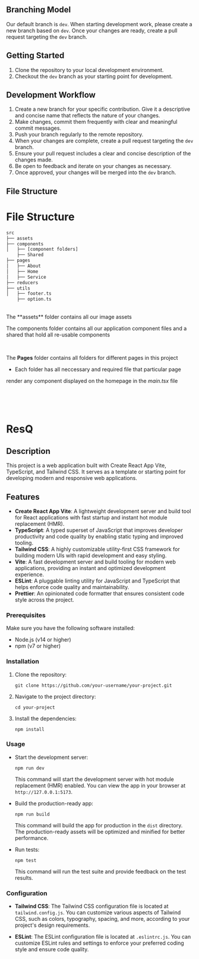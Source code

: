 ## Branching Model

Our default branch is `dev`. When starting development work, please create a new branch based on `dev`. Once your changes are ready, create a pull request targeting the `dev` branch.

## Getting Started

1. Clone the repository to your local development environment.
2. Checkout the `dev` branch as your starting point for development.

## Development Workflow

1. Create a new branch for your specific contribution. Give it a descriptive and concise name that reflects the nature of your changes.
2. Make changes, commit them frequently with clear and meaningful commit messages.
3. Push your branch regularly to the remote repository.
4. When your changes are complete, create a pull request targeting the `dev` branch.
5. Ensure your pull request includes a clear and concise description of the changes made.
6. Be open to feedback and iterate on your changes as necessary.
7. Once approved, your changes will be merged into the `dev` branch.


## File Structure
<h1>File Structure</h1> 

```bash
src
├── assets
├── components 
│   ├── [component folders]
    ├── Shared
├── pages
│   ├── About
│   ├── Home
│   ├── Service
├── reducers
├── utils
│   ├── footer.ts
    ├── option.ts

```
<br>
The **assets** folder contains all our image assets
<br>

The components folder contains all our application component files and a shared that hold all re-usable components

<br>


The **Pages** folder contains all folders for different pages in this project
* Each folder has all neccessary and required file that particular page


render any component displayed on the homepage in the *main.tsx* file

<br>

<br>
<br>

# ResQ

## Description

This project is a web application built with Create React App Vite, TypeScript, and Tailwind CSS. It serves as a template or starting point for developing modern and responsive web applications.

## Features

- **Create React App Vite**: A lightweight development server and build tool for React applications with fast startup and instant hot module replacement (HMR).
- **TypeScript**: A typed superset of JavaScript that improves developer productivity and code quality by enabling static typing and improved tooling.
- **Tailwind CSS**: A highly customizable utility-first CSS framework for building modern UIs with rapid development and easy styling.
- **Vite**: A fast development server and build tooling for modern web applications, providing an instant and optimized development experience.
- **ESLint**: A pluggable linting utility for JavaScript and TypeScript that helps enforce code quality and maintainability.
- **Prettier**: An opinionated code formatter that ensures consistent code style across the project.


### Prerequisites

Make sure you have the following software installed:

- Node.js (v14 or higher)
- npm (v7 or higher)

### Installation

1. Clone the repository:

   ```shell
   git clone https://github.com/your-username/your-project.git
   ```

2. Navigate to the project directory:

   ```shell
   cd your-project
   ```

3. Install the dependencies:

   ```shell
   npm install
   ```

### Usage

- Start the development server:

  ```shell
  npm run dev
  ```

  This command will start the development server with hot module replacement (HMR) enabled. You can view the app in your browser at `http://127.0.0.1:5173`.

- Build the production-ready app:

  ```shell
  npm run build
  ```

  This command will build the app for production in the `dist` directory. The production-ready assets will be optimized and minified for better performance.

- Run tests:

  ```shell
  npm test
  ```

  This command will run the test suite and provide feedback on the test results.

### Configuration

- **Tailwind CSS**: The Tailwind CSS configuration file is located at `tailwind.config.js`. You can customize various aspects of Tailwind CSS, such as colors, typography, spacing, and more, according to your project's design requirements.

- **ESLint**: The ESLint configuration file is located at `.eslintrc.js`. You can customize ESLint rules and settings to enforce your preferred coding style and ensure code quality.

